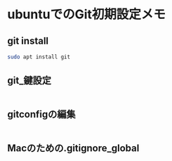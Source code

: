# ubuntuでのGit初期設定メモ

## git install

```bash
sudo apt install git
```

## git_鍵設定

```bash

```

## gitconfigの編集

```bash

```

## Macのための.gitignore_global

```bash

```
